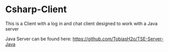 # Csharp-Client
This is a Client with a log in and chat client designed to work with a Java server

Java Server can be found here: https://github.com/TobiasH2o/TSE-Server-Java
